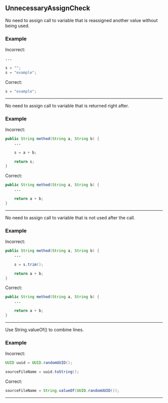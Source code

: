 ## UnnecessaryAssignCheck

No need to assign call to variable that is reassigned another value without being used.

### Example

Incorrect:

```java
...

s = "";
s = "example";
```

Correct:

```java
s = "example";
```

---

No need to assign call to variable that is returned right after.

### Example

Incorrect:

```java
public String method(String a, String b) {
	...

	s = a + b;

	return s;
}
```

Correct:

```java
public String method(String a, String b) {
	...

	return a + b;
}
```

---

No need to assign call to variable that is not used after the call.

### Example

Incorrect:

```java
public String method(String a, String b) {
	...

	s = s.trim();

	return a + b;
}
```

Correct:

```java
public String method(String a, String b) {
	...

	return a + b;
}
```

---

Use String.valueOf() to combine lines.

### Example

Incorrect:

```java
UUID uuid = UUID.randomUUID();

sourceFileName = uuid.toString();
```

Correct:

```java
sourceFileName = String.valueOf(UUID.randomUUID());
```

---